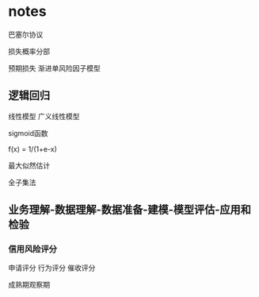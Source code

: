 # notes

巴塞尔协议

损失概率分部


预期损失 
渐进单风险因子模型

## 逻辑回归
线性模型 广义线性模型

sigmoid函数

f(x) = 1/(1+e-x)

最大似然估计

全子集法

## 业务理解-数据理解-数据准备-建模-模型评估-应用和检验

### 信用风险评分

申请评分
行为评分
催收评分

成熟期观察期
